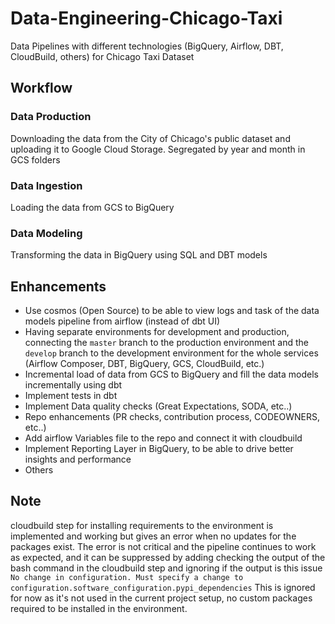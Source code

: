 # Data-Engineering-Chicago-Taxi
Data Pipelines with different technologies (BigQuery, Airflow, DBT, CloudBuild, others) for Chicago Taxi Dataset


## Workflow

### Data Production
Downloading the data from the City of Chicago's public dataset and uploading it to Google Cloud Storage.
Segregated by year and month in GCS folders

### Data Ingestion
Loading the data from GCS to BigQuery

### Data Modeling
Transforming the data in BigQuery using SQL and DBT models

## Enhancements
- Use cosmos (Open Source) to be able to view logs and task of the data models pipeline from airflow (instead of dbt UI)
- Having separate environments for development and production, connecting the `master` branch to the production environment and the `develop` branch to the development environment for the whole services (Airflow Composer, DBT, BigQuery, GCS, CloudBuild, etc.)
- Incremental load of data from GCS to BigQuery and fill the data models incrementally using dbt
- Implement tests in dbt
- Implement Data quality checks (Great Expectations, SODA, etc..)
- Repo enhancements (PR checks, contribution process, CODEOWNERS, etc..)
- Add airflow Variables file to the repo and connect it with cloudbuild
- Implement Reporting Layer in BigQuery, to be able to drive better insights and performance
- Others


## Note
cloudbuild step for installing requirements to the environment is implemented and working but gives an error when no updates for the packages exist. 
The error is not critical and the pipeline continues to work as expected, and it can be suppressed by adding checking the output of the bash command in the cloudbuild step and ignoring if the output is this issue `No change in configuration. Must specify a change to configuration.software_configuration.pypi_dependencies`
This is ignored for now as it's not used in the current project setup, no custom packages required to be installed in the environment.